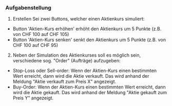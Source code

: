 ### Aufgabenstellung
1. Erstellen Sei zwei Buttons, welcher einen Aktienkurs simuliert:
* Button 'Aktien-Kurs erhöhen' erhöht den Aktienkurs um 5 Punkte (z.B. von CHF 100 auf CHF 105)
* Button 'Aktien-Kurs senken' senkt den Aktienkurs um 5 Punkte (z.B. von CHF 100 auf CHF 95)

2. Neben der Simulation des Aktienkurses soll es möglich sein, verschiedene sog. "Order" (Aufträge) aufzugeben:
* Stop-Loss oder Sell-order: Wenn der Aktien-Kurs einen bestimmten Wert erreicht,
  dann wird die Aktie verkauft. Das wird anhand der Meldung "Aktie verkauft zum Preis X" angezeigt.
* Buy-Order: Wenn der Aktien-Kurs einen bestimmten Wert erreicht,
  dann wird die Aktie gekauft. Das wird anhand der Meldung "Aktie gekauft zum Preis Y" angezeigt.

